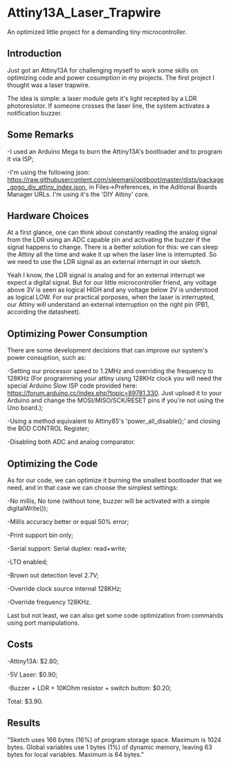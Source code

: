 # Attiny13A_Laser_Trapwire
An optimized little project for a demanding tiny microcontroller.

## Introduction

Just got an Attiny13A for challenging myself to work some skills on optimizing code and power cosumption in my projects. The first project I thought was a laser trapwire.

The idea is simple: a laser module gets it's light recepted by a LDR photoresistor. If someone crosses the laser line, the system activates a notification buzzer.

## Some Remarks

-I used an Arduino Mega to burn the Attiny13A's bootloader and to program it via ISP;

-I'm using the following json: https://raw.githubusercontent.com/sleemanj/optiboot/master/dists/package_gogo_diy_attiny_index.json, in Files->Preferences, in the Aditional Boards Manager URLs. I'm using it's the 'DIY Attiny' core.

## Hardware Choices

At a first glance, one can think about constantly reading the analog signal from the LDR using an ADC capable pin and activating the buzzer if the signal happens to change. There is a better solution for this: we can sleep the Attiny all the time and wake it up when the laser line is interrupted. So we need to use the LDR signal as an external interrupt in our sketch.

Yeah I know, the LDR signal is analog and for an external interrupt we expect a digital signal. But for our little microcontroller friend, any voltage above 3V is seen as logical HIGH and any voltage below 2V is understood as logical LOW. For our practical porposes, when the laser is interrupted, our Attiny will understand an external interruption on the right pin (PB1, according the datasheet).

## Optimizing Power Consumption

There are some development decisions that can improve our system's power consuption, such as:

-Setting our processor speed to 1.2MHz and overriding the frequency to 128KHz (For programming your attiny uisng 128KHz clock you will need the special Arduino Slow ISP code provided here: https://forum.arduino.cc/index.php?topic=89781.330. Just upload it to your Arduino and change the MOSI/MISO/SCK/RESET pins if you're not using the Uno board.);

-Using a method equivalent to Attiny85's 'power_all_disable();' and closing the BOD CONTROL Register;

-Disabling both ADC and analog comparator.

## Optimizing the Code

As for our code, we can optimize it burning the smallest bootloader that we need, and in that case we can choose the simplest settings:

-No millis, No tone (without tone, buzzer will be activated with a simple digitalWrite());

-Millis accuracy better or equal 50% error;

-Print support bin only;

-Serial support: Serial duplex: read+write;

-LTO enabled;

-Brown out detection level 2.7V;

-Override clock source internal 128KHz;

-Override frequency 128KHz.

Last but not least, we can also get some code optimization from commands using port manipulations.

## Costs

-Attiny13A: $2.80;

-5V Laser: $0.90;

-Buzzer + LDR + 10KOhm resistor + switch button: $0.20;

Total: $3.90.

## Results

"Sketch uses 166 bytes (16%) of program storage space. Maximum is 1024 bytes.
Global variables use 1 bytes (1%) of dynamic memory, leaving 63 bytes for local variables. Maximum is 64 bytes."
